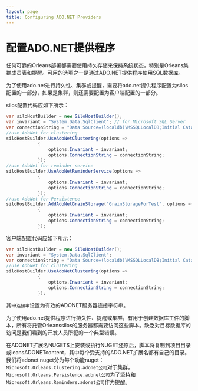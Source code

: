 ```yaml
---
layout: page
title: Configuring ADO.NET Providers
---
```


# 配置ADO.NET提供程序

任何可靠的Orleans部署都需要使用持久存储来保持系统状态，特别是Orleans集群成员表和提醒。可用的选项之一是通过ADO.NET提供程序使用SQL数据库。

为了使用ado.net进行持久性、集群或提醒，需要将ado.net提供程序配置为silos配置的一部分，如果是集群，则还需要配置为客户端配置的一部分。

silos配置代码应如下所示：

```c#
var siloHostBuilder = new SiloHostBuilder();
var invariant = "System.Data.SqlClient"; // for Microsoft SQL Server
var connectionString = "Data Source=(localdb)\MSSQLLocalDB;Initial Catalog=Orleans;Integrated Security=True;Pooling=False;Max Pool Size=200;Asynchronous Processing=True;MultipleActiveResultSets=True";
//use AdoNet for clustering 
siloHostBuilder.UseAdoNetClustering(options =>
            {
                options.Invariant = invariant;
                options.ConnectionString = connectionString;
            });
//use AdoNet for reminder service
siloHostBuilder.UseAdoNetReminderService(options =>
            {
                options.Invariant = invariant;
                options.ConnectionString = connectionString;
            });
//use AdoNet for Persistence
siloHostBuilder.AddAdoNetGrainStorage("GrainStorageForTest", options =>
            {
                options.Invariant = invariant;
                options.ConnectionString = connectionString;
            });
```

客户端配置代码应如下所示：

```c#
var siloHostBuilder = new SiloHostBuilder();
var invariant = "System.Data.SqlClient";
var connectionString = "Data Source=(localdb)\MSSQLLocalDB;Initial Catalog=Orleans;Integrated Security=True;Pooling=False;Max Pool Size=200;Asynchronous Processing=True;MultipleActiveResultSets=True";
//use AdoNet for clustering 
siloHostBuilder.UseAdoNetClustering(options =>
            {
                options.Invariant = invariant;
                options.ConnectionString = connectionString;
            });
```

其中`连接串`设置为有效的ADONET服务器连接字符串。

为了使用ado.net提供程序进行持久性、提醒或集群，有用于创建数据库工件的脚本，所有将托管Orleanssilos的服务器都需要访问这些脚本。缺乏对目标数据库的访问是我们看到的开发人员所犯的一个典型错误。

在ADONET扩展名NUGETS上安装或执行NUGET还原后，脚本将复制到项目目录或leansADONETcontent，其中每个受支持的ADO.NET扩展名都有自己的目录。我们将adonet nuget分为每个功能nuget：`Microsoft.Orleans.Clustering.adonet公司`对于集群，`Microsoft.Orleans.Persistence.adonet公司`为了坚持和`Microsoft.Orleans.Reminders.adonet公司`作为提醒。
